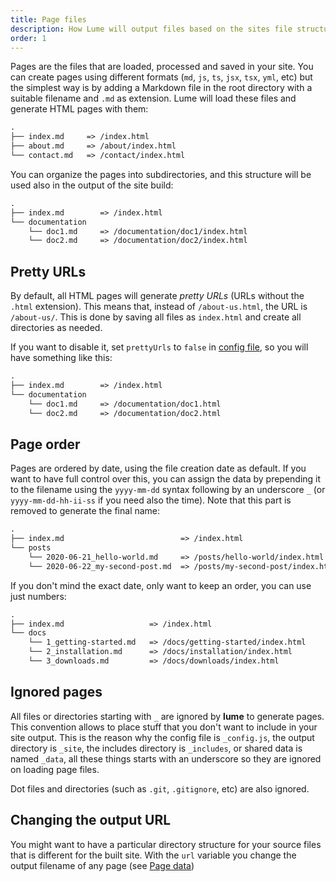 ```yaml
---
title: Page files
description: How Lume will output files based on the sites file structure
order: 1
---
```


Pages are the files that are loaded, processed and saved in your site. You can
create pages using different formats (`md`, `js`, `ts`, `jsx`, `tsx`, `yml`,
etc) but the simplest way is by adding a Markdown file in the root directory
with a suitable filename and `.md` as extension. Lume will load these files and
generate HTML pages with them:

```txt
.
├── index.md     => /index.html
├── about.md     => /about/index.html
└── contact.md   => /contact/index.html
```

You can organize the pages into subdirectories, and this structure will be used
also in the output of the site build:

```txt
.
├── index.md        => /index.html
└── documentation
    └── doc1.md     => /documentation/doc1/index.html
    └── doc2.md     => /documentation/doc2/index.html
```

## Pretty URLs

By default, all HTML pages will generate _pretty URLs_ (URLs without the `.html`
extension). This means that, instead of `/about-us.html`, the URL is
`/about-us/`. This is done by saving all files as `index.html` and create all
directories as needed.

If you want to disable it, set `prettyUrls` to `false` in
[config file](/getting-started/config-file/), so you will have something like
this:

```txt
.
├── index.md        => /index.html
└── documentation
    └── doc1.md     => /documentation/doc1.html
    └── doc2.md     => /documentation/doc2.html
```

## Page order

Pages are ordered by date, using the file creation date as default. If you want
to have full control over this, you can assign the data by prepending it to the
filename using the `yyyy-mm-dd` syntax following by an underscore `_` (or
`yyyy-mm-dd-hh-ii-ss` if you need also the time). Note that this part is removed
to generate the final name:

```txt
.
├── index.md                          => /index.html
└── posts
    └── 2020-06-21_hello-world.md     => /posts/hello-world/index.html
    └── 2020-06-22_my-second-post.md  => /posts/my-second-post/index.html
```

If you don't mind the exact date, only want to keep an order, you can use just
numbers:

```txt
.
├── index.md                   => /index.html
└── docs
    └── 1_getting-started.md   => /docs/getting-started/index.html
    └── 2_installation.md      => /docs/installation/index.html
    └── 3_downloads.md         => /docs/downloads/index.html
```

## Ignored pages

All files or directories starting with `_` are ignored by **lume** to generate
pages. This convention allows to place stuff that you don't want to include in
your site output. This is the reason why the config file is `_config.js`, the
output directory is `_site`, the includes directory is `_includes`, or shared
data is named `_data`, all these things starts with an underscore so they are
ignored on loading page files.

Dot files and directories (such as `.git`, `.gitignore`, etc) are also ignored.

## Changing the output URL

You might want to have a particular directory structure for your source files
that is different for the built site. With the `url` variable you change the
output filename of any page (see [Page data](/creating-pages/page-data))
